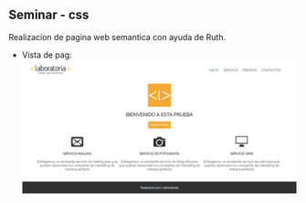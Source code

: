 ## Seminar - css

Realizacion de pagina web semantica con ayuda de Ruth.


* Vista de pag:
![](assets/img/captura.png)